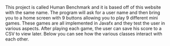 This project is called Human Benchmark and it is based off of this website with the same name. The program will ask for a user name and then bring you to a home screen with 9 buttons allowing you to play 9 different mini games. These games are all implemented in Javafx and they test the user in various aspects. After playing each game, the user can save his score to a CSV to view later. Below you can see how the various classes interact with each other.
